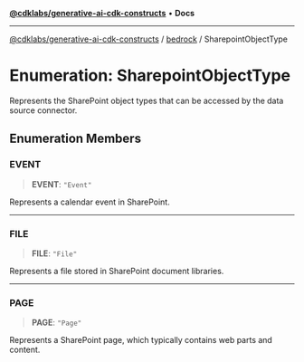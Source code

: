 [**@cdklabs/generative-ai-cdk-constructs**](../../../README.md) • **Docs**

***

[@cdklabs/generative-ai-cdk-constructs](../../../README.md) / [bedrock](../README.md) / SharepointObjectType

# Enumeration: SharepointObjectType

Represents the SharePoint object types that can be accessed by the data source connector.

## Enumeration Members

### EVENT

> **EVENT**: `"Event"`

Represents a calendar event in SharePoint.

***

### FILE

> **FILE**: `"File"`

Represents a file stored in SharePoint document libraries.

***

### PAGE

> **PAGE**: `"Page"`

Represents a SharePoint page, which typically contains web parts and content.

